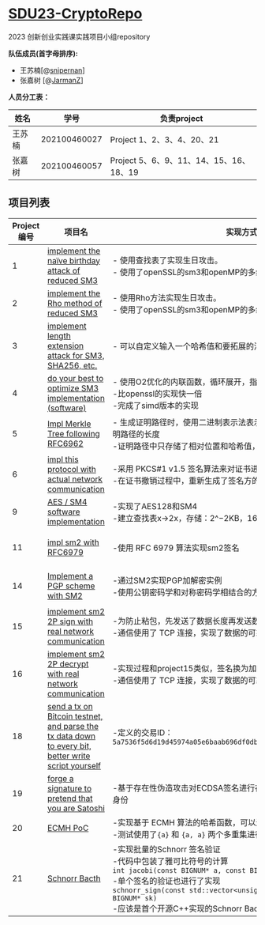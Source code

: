 
# [SDU23-CryptoRepo](https://github.com/snipernan/SDU23-CryptoRepo)

2023  创新创业实践课实践项目小组repository

**队伍成员(首字母排序):**

- 王苏楠[@[snipernan](https://github.com/snipernan)]
- 张嘉树   [@[JarmanZ](https://github.com/JarmanZ)]

**人员分工表：**

|姓名|学号| 负责project |
|--|--|--|
| 王苏楠 | 202100460027 |Project 1、2、3、4、20、21
|张嘉树|202100460057|Project 5、6、9、11、14、15、16、18、19


## 项目列表
| Project 编号 | 项目名 |实现方式|实现效果
|--|--|--|--|
| 1 | [implement the naïve birthday attack of reduced SM3](https://github.com/snipernan/SDU23-CryptoRepo/tree/main/Project1%20implement%20the%20na%C3%AFve%20birthday%20attack%20of%20reduced%20SM3) |  - 使用查找表了实现生日攻击。<br>- 使用了openSSL的sm3和openMP的多线程。| 完成了48bit的碰撞搜索|
| 2 | [implement the Rho method of reduced SM3](https://github.com/snipernan/SDU23-CryptoRepo/tree/main/Project2%20implement%20the%20Rho%20method%20of%20reduced%20SM3) |  - 使用Rho方法实现生日攻击。<br>- 使用了openSSL的sm3和openMP的多线程。| 完成了32bit的碰撞搜索|
| 3 | [implement length extension attack for SM3, SHA256, etc.](https://github.com/snipernan/SDU23-CryptoRepo/tree/main/Project3%20implement%20length%20extension%20attack) |  - 可以自定义输入一个哈希值和要拓展的消息输出级联后的哈希值 | 完成了长度拓展攻击的实现|
| 4 | [do your best to optimize SM3 implementation (software)](https://github.com/snipernan/SDU23-CryptoRepo/tree/main/Project4%20do%20your%20best%20to%20optimize%20SM3%20implementation%20%28software%29) |  - 使用O2优化的内联函数，循环展开，指令重排<br>-比openssl的实现快一倍<br>-完成了simd版本的实现| 1000轮512bit-加密用时600ms|
| 5 | [Impl Merkle Tree following RFC6962](https://github.com/snipernan/SDU23-CryptoRepo/tree/main/Project5%20Impl%20Merkle%20Tree%20following%20RFC6962) |  - 生成证明路径时，使用二进制表示法表示叶子节点的位置，大大降低证明路径的长度<br>-证明路径中只存储了相对位置和哈希值，保护数据的隐私性| 完成了RFC6962结构的Merkle Tree实现|
| 6 | [impl this protocol with actual network communication](https://github.com/snipernan/SDU23-CryptoRepo/tree/main/Project6%20impl%20this%20protocol%20with%20actual%20network%20communication) |  -采用 PKCS#1 v1.5 签名算法来对证书进行签名<br>-在证书撤销过程中，重新生成了签名方的私钥，有效防止证书被滥用。| 成功通过哈希函数进行范围证明|
| 9 | [AES / SM4 software implementation](https://github.com/snipernan/SDU23-CryptoRepo/tree/main/Project9%20AES%20%20SM4%20software%20implementation) |  -实现了AES128和SM4<br>-建立查找表x→2x，存储：2^−2KB，16次内存访问|AES单条数据加密用时3微秒|
| 11 | [impl sm2 with RFC6979](https://github.com/snipernan/SDU23-CryptoRepo/tree/main/Project11%20impl%20sm2%20with%20RFC6979) |  -使用 RFC 6979 算法实现sm2签名|使用 `sign()` 函数对消息进行签名，并通过 `verify()` 函数验证签名的有效性。|
| 14 | [Implement a PGP scheme with SM2](https://github.com/snipernan/SDU23-CryptoRepo/tree/main/Project14%20Implement%20a%20PGP%20scheme%20with%20SM2) |  -通过SM2实现PGP加解密实例<br>-使用公钥密码学和对称密码学相结合的方式保护了数据的机密性和完整性|使用国密公钥密码标准sm2和对称密码sm4完成了PGP的实现|
| 15 | [implement sm2 2P sign with real network communication](https://github.com/snipernan/SDU23-CryptoRepo/tree/main/Project15%20real%20network%20%20sm2%202P%20sig) |  -为防止粘包，先发送了数据长度再发送数据<br>-通信使用了 TCP 连接，实现了数据的可靠传输和通信的稳定性|实现了现实网络环境中的SM2签名|
| 16 | [implement sm2 2P decrypt with real network communication](https://github.com/snipernan/SDU23-CryptoRepo/tree/main/Project16%20real%20network%20%20sm2%202P%20decrypt) |  -实现过程和project15类似，签名换为加解密<br>-通信使用了 TCP 连接，实现了数据的可靠传输和通信的稳定性|在真实通信网络上实现了SM2_2P解密|
| 18 | [send a tx on Bitcoin testnet, and parse the tx data down to every bit, better write script yourself](https://github.com/snipernan/SDU23-CryptoRepo/tree/main/Project18%20send%20and%20parse%20tx%20on%20Bitcoin%20testnet) |  -定义的交易ID：`5a7536f5d6d19d45974a05e6baab696df0db9ee4abd1b87696a6f1f31c0d5a4b`|成功在`https://blockstream.info/`上发起了一笔交易并且追踪了交易信息。|
| 19 | [forge a signature to pretend that you are Satoshi](https://github.com/snipernan/SDU23-CryptoRepo/tree/main/Project19%20forge%20a%20signature%20to%20pretend%20that%20you%20are%20SatoshiPretend%20Satoshiforge_sig.py) |  -基于存在性伪造攻击对ECDSA签名进行存在性伪造，伪装成了Satoshi的身份|成功伪造并通过了验证|
| 20 | [ECMH PoC](https://github.com/snipernan/SDU23-CryptoRepo/tree/main/Project20%20ECMH%20PoC) |  -实现基于 ECMH 算法的哈希函数，可以进行多重集的计算对<br>-测试使用了`{a}` 和 `{a, a}` 两个多重集进行哈希，并输出其哈希值|成功实现了ECMH PoC|
| 21 | [Schnorr Bacth](https://github.com/snipernan/SDU23-CryptoRepo/tree/main/Project21%20Schnorr%20Bacth) |  -实现批量的Schnorr 签名验证<br>-代码中包装了雅可比符号的计算<br>`int jacobi(const BIGNUM* a, const BIGNUM* n, BN_CTX* ctx)`<br>-单个签名的验证也进行了实现<br>`schnorr_sign(const std::vector<unsigned char>& msg, const BIGNUM* sk)`<br>-应该是首个开源C++实现的Schnorr Bacth|300条签名批量验证用时460ms|
